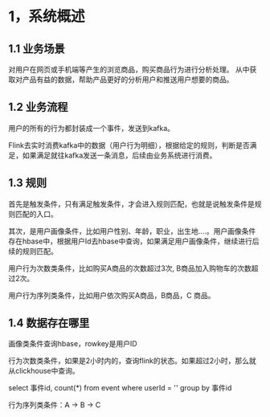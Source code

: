 # 1，系统概述

## 1.1 业务场景
对用户在网页或手机端等产生的浏览商品，购买商品行为进行分析处理。
从中获取对产品有益的数据，帮助产品更好的分析用户和推送用户想要的商品。

## 1.2 业务流程

用户的所有的行为都封装成一个事件，发送到kafka。

Flink去实时消费kafka中的数据（用户行为明细），根据给定的规则，判断是否满足，如果满足就往kafka发送一条消息，后续由业务系统进行消费。

## 1.3 规则

首先是触发条件，只有满足触发条件，才会进入规则匹配，也就是说触发条件是规则匹配的入口。

其次，是用户画像条件，比如用户性别、年龄，职业，出生地....。用户画像条件存在hbase中，根据用户Id去hbase中查询，如果满足用户画像条件，继续进行后续的规则匹配。

用户行为次数类条件，比如购买A商品的次数超过3次, B商品加入购物车的次数超过2次。

用户行为序列类条件，比如用户依次购买A商品，B商品，C 商品。

## 1.4 数据存在哪里

画像类条件查询hbase，rowkey是用户ID

行为次数类条件，如果是2小时内的，查询flink的状态。如果超过2小时，那么就从clickhouse中查询。

select 事件id, count(*) from event where userId = '' group by  事件id

行为序列类条件：A -> B -> C
